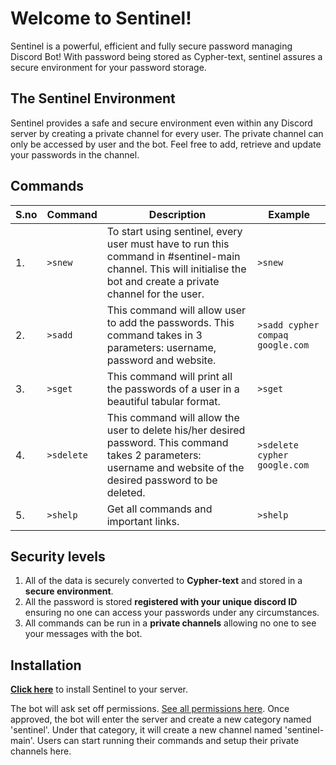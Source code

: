 # Welcome to Sentinel!

Sentinel is a powerful, efficient and fully secure password managing Discord Bot! With password being stored as Cypher-text, sentinel assures a secure environment for your password storage.

## The Sentinel Environment
Sentinel provides a safe and secure environment even within any Discord server by creating a private channel for every user. The private channel can only be accessed by user and the bot. Feel free to add, retrieve and update your passwords in the channel.

## Commands

| S.no | Command | Description | Example |
| --- | --- | --- | --- |
| 1. | `>snew` | To start using sentinel, every user must have to run this command in #sentinel-main channel. This will initialise the bot and create a private channel for the user. | `>snew` |
| 2. | `>sadd` | This command will allow user to add the passwords. This command takes in 3 parameters: username, password and website. | `>sadd cypher compaq google.com` |
| 3. | `>sget` | This command will print all the passwords of a user in a beautiful tabular format. | `>sget` |
| 4. | `>sdelete` | This command will allow the user to delete his/her desired password. This command takes 2 parameters: username and website of the desired password to be deleted. | `>sdelete cypher google.com` |
| 5. | `>shelp` | Get all commands and important links. | `>shelp` |

## Security levels

1. All of the data is securely converted to **Cypher-text** and stored in a **secure environment**.
2. All the password is stored **registered with your unique discord ID** ensuring no one can access your passwords under any circumstances.
3. All commands can be run in a **private channels** allowing no one to see your messages with the bot.

## Installation

[**Click here**](https://discord.com/api/oauth2/authorize?client_id=922866629229039626&permissions=534723951696&scope=bot) to install Sentinel to your server.

The bot will ask set off permissions. [See all permissions here](https://github.com/sentinel-db/sentinel/blob/main/docs/permissions.md). Once approved, the bot will enter the server and create a new category named 'sentinel'. Under that category, it will create a new channel named 'sentinel-main'. Users can start running their commands and setup their private channels here.

